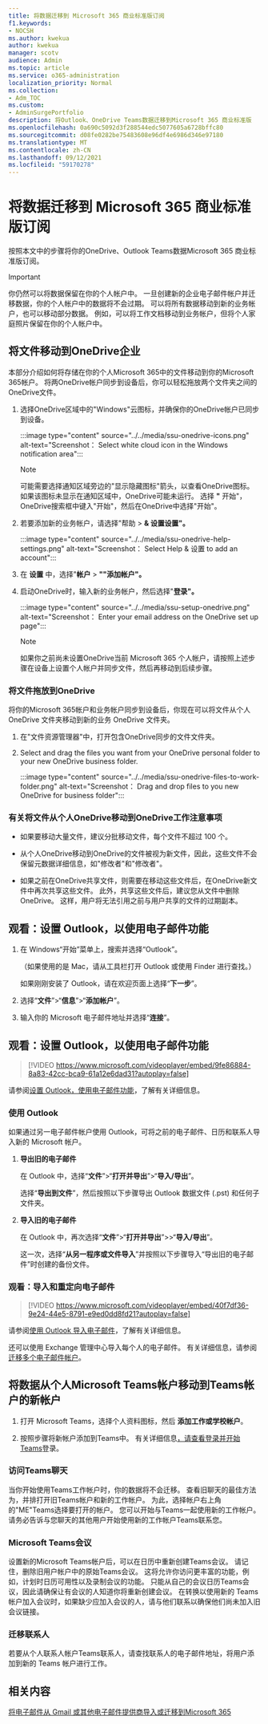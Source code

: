 ```yaml
---
title: 将数据迁移到 Microsoft 365 商业标准版订阅
f1.keywords:
- NOCSH
ms.author: kwekua
author: kwekua
manager: scotv
audience: Admin
ms.topic: article
ms.service: o365-administration
localization_priority: Normal
ms.collection:
- Adm_TOC
ms.custom:
- AdminSurgePortfolio
description: 将Outlook、OneDrive Teams数据迁移到Microsoft 365 商业标准版
ms.openlocfilehash: 0a690c5092d3f288544edc5077605a6728bffc80
ms.sourcegitcommit: d08fe0282be75483608e96df4e6986d346e97180
ms.translationtype: MT
ms.contentlocale: zh-CN
ms.lasthandoff: 09/12/2021
ms.locfileid: "59170278"
---
```

# <a name="migrate-data-to-my-microsoft-365-business-standard-subscription"></a>将数据迁移到 Microsoft 365 商业标准版订阅

按照本文中的步骤将你的OneDrive、Outlook Teams数据Microsoft 365 商业标准版订阅。

> [!IMPORTANT]
> 你仍然可以将数据保留在你的个人帐户中。 一旦创建新的企业电子邮件帐户并迁移数据，你的个人帐户中的数据将不会过期。 可以将所有数据移动到新的业务帐户，也可以移动部分数据。 例如，可以将工作文档移动到业务帐户，但将个人家庭照片保留在你的个人帐户中。

## <a name="move-files-to-onedrive-for-business"></a>将文件移动到OneDrive企业

本部分介绍如何将存储在你的个人Microsoft 365中的文件移动到你的Microsoft 365帐户。 将两OneDrive帐户同步到设备后，你可以轻松拖放两个文件夹之间的OneDrive文件。

1. 选择OneDrive区域中的"Windows"云图标，并确保你的OneDrive帐户已同步到设备。

    :::image type="content" source="../../media/ssu-onedrive-icons.png" alt-text="Screenshot： Select white cloud icon in the Windows notification area":::

    > [!NOTE]
    > 可能需要选择通知区域旁边的"显示隐藏图标"箭头，以查看OneDrive图标。 如果该图标未显示在通知区域中，OneDrive可能未运行。 选择 **"** 开始"，OneDrive搜索框中键入"开始"，然后在OneDrive中选择"开始"。

2. 若要添加新的业务帐户，请选择"帮助  >  **& 设置设置"。**

    :::image type="content" source="../../media/ssu-onedrive-help-settings.png" alt-text="Screenshot： Select Help & 设置 to add an account":::

3. 在 **设置** 中，选择"**帐户**  >  **""添加帐户"。**

4. 启动OneDrive时，输入新的业务帐户，然后选择"**登录"。**

    :::image type="content" source="../../media/ssu-setup-onedrive.png" alt-text="Screenshot： Enter your email address on the OneDrive set up page":::

    > [!NOTE]
    > 如果你之前尚未设置OneDrive当前 Microsoft 365 个人帐户，请按照上述步骤在设备上设置个人帐户并同步文件，然后再移动到后续步骤。

### <a name="drag-and-drop-files-in-onedrive"></a>将文件拖放到OneDrive

将你的Microsoft 365帐户和业务帐户同步到设备后，你现在可以将文件从个人 OneDrive 文件夹移动到新的业务 OneDrive 文件夹。

1. 在"文件资源管理器"中，打开包含OneDrive同步的文件文件夹。

2. Select and drag the files you want from your OneDrive personal folder to your new OneDrive business folder.

    :::image type="content" source="../../media/ssu-onedrive-files-to-work-folder.png" alt-text="Screenshot： Drag and drop files to you new OneDrive for business folder":::

### <a name="notes-about-moving-files-from-onedrive-personal-to-onedrive-for-work"></a>有关将文件从个人OneDrive移动到OneDrive工作注意事项

- 如果要移动大量文件，建议分批移动文件，每个文件不超过 100 个。

- 从个人OneDrive移动到OneDrive的文件被视为新文件，因此，这些文件不会保留元数据详细信息，如"修改者"和"修改者"。

- 如果之前在OneDrive共享文件，则需要在移动这些文件后，在OneDrive新文件中再次共享这些文件。 此外，共享这些文件后，建议您从文件中删除OneDrive。 这样，用户将无法引用之前与用户共享的文件的过期副本。

## <a name="step-set-up-outlook-for-email"></a>观看：设置 Outlook，以使用电子邮件功能

1. 在 Windows“开始”菜单上，搜索并选择“Outlook”。

    （如果使用的是 Mac，请从工具栏打开 Outlook 或使用 Finder 进行查找。）

    如果刚刚安装了 Outlook，请在欢迎页面上选择“**下一步**”。

2. 选择“**文件**”\>“**信息**”\>“**添加帐户**”。

3. 输入你的 Microsoft 电子邮件地址并选择“**连接**”。

## <a name="watch-set-up-outlook-for-email"></a>观看：设置 Outlook，以使用电子邮件功能

> [!VIDEO https://www.microsoft.com/videoplayer/embed/9fe86884-8a83-42cc-bca9-61a12e6dad31?autoplay=false]
  
请参阅[设置 Outlook，使用电子邮件功能](https://support.microsoft.com/office/f5bf0cd1-e1f3-4b0d-a022-ecab17efe86f)，了解有关详细信息。
  
### <a name="import-email"></a>使用 Outlook

如果通过另一电子邮件帐户使用 Outlook，可将之前的电子邮件、日历和联系人导入新的 Microsoft 帐户。
  
1. **导出旧的电子邮件**

    在 Outlook 中，选择“**文件**”\>“**打开并导出**”\>“**导入/导出**”。

    选择“**导出到文件**”，然后按照以下步骤导出 Outlook 数据文件 (.pst) 和任何子文件夹。

2. **导入旧的电子邮件**

    在 Outlook 中，再次选择“**文件**”\>“**打开并导出**”\>>“**导入/导出**”。

    这一次，选择“**从另一程序或文件导入**”并按照以下步骤导入“导出旧的电子邮件”时创建的备份文件。

### <a name="watch-import-and-redirect-email"></a>观看：导入和重定向电子邮件

> [!VIDEO https://www.microsoft.com/videoplayer/embed/40f7df36-9e24-44e5-8791-e9ed0dd8fd21?autoplay=false]
  
请参阅[使用 Outlook 导入电子邮件](https://support.microsoft.com/office/6a3771d4-4c1d-4a25-92a6-0b8e476335de)，了解有关详细信息。

还可以使用 Exchange 管理中心导入每个人的电子邮件。 有关详细信息，请参阅[迁移多个电子邮件帐户](/Exchange/mailbox-migration/mailbox-migration)。

## <a name="move-data-from-your-personal-microsoft-teams-account-to-new-teams-for-work-account"></a>将数据从个人Microsoft Teams帐户移动到Teams帐户的新帐户

1. 打开 Microsoft Teams，选择个人资料图标，然后 **添加工作或学校帐户**。

2. 按照步骤将新帐户添加到Teams中。 有关详细信息[，请查看登录并开始Teams](https://support.microsoft.com/office/sign-in-and-get-started-with-teams-6723dc43-dbc0-46e6-af49-8a2d1c5cb937)登录。

### <a name="access-teams-chats"></a>访问Teams聊天

当你开始使用Teams工作帐户时，你的数据将不会迁移。 查看旧聊天的最佳方法为，并排打开旧Teams帐户和新的工作帐户。 为此，选择帐户右上角的"ME"Teams选择要打开的帐户。 您可以开始与Teams一起使用新的工作帐户。 请务必告诉与您聊天的其他用户开始使用新的工作帐户Teams联系您。

### <a name="microsoft-teams-meetings"></a>Microsoft Teams会议

设置新的Microsoft Teams帐户后，可以在日历中重新创建Teams会议。 请记住，删除旧用户帐户中的原始Teams会议。 这将允许你访问更丰富的功能，例如，计划时日历可用性以及录制会议的功能。 只能从自己的会议日历Teams会议，因此请确保让有会议的人知道你将重新创建会议。 在转换以使用新的 Teams 帐户加入会议时，如果缺少应加入会议的人，请与他们联系以确保他们尚未加入旧会议链接。

### <a name="migrating-contacts"></a>迁移联系人

若要从个人联系人帐户Teams联系人，请查找联系人的电子邮件地址，将用户添加到新的 Teams 帐户进行工作。

## <a name="related-content"></a>相关内容

[将电子邮件从 Gmail 或其他电子邮件提供商导入或迁移到Microsoft 365](../setup/migrate-email-and-contacts-admin.md)

<!--## Download desktop apps

Download Microsoft 365 apps by following the steps in this article.

1. Open any of your Microsoft 365 apps, like Word, Excel or PowerPoint, select your profile icon and then **Sign in with a different account**. Follow the steps and choose **Next** to set up Outlook.

2. Open Outlook, enter your new email address, and select **Connect**. Follow the steps and choose **Next** to set up OneDrive.

3. Select the OneDrive cloud icon from your taskbar and follow the steps to move your files to your new OneDrive for Business folder. Select **Next** to set up Microsoft Teams.

4. Open Teams, select your profile icon, and then **Add work or school account**. Follow the steps to add your new account to Teams. Select **I'm done** when Teams is set up.-->

<!--## Next steps

## Accept a new invitation to change your personal email account to a business email account

Your email looks like this to set up your business user account. When you get this email, you'll have to complete a few steps before you can start using your new user account.

(**Add screenshot here**)

1. From the invitation email, select **Accept**.

2. On the **Join Microsoft 365 Business...** page, select **Next**.

3. On the Sign up page, make sure you use the email used in the invitation email, and create a password. Select **Create account**.

3. Choose **Accept** on the **Terms and Conditions** page.

1. On the Review permissions page, choose **Accept**.

1. On the Welcome to Microsoft 365 page, you can download Office desktop and mobile apps, and set up OneDrive.-->
